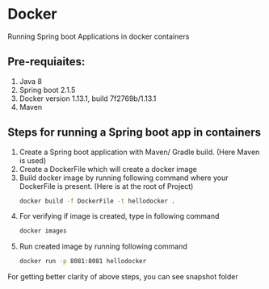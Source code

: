 # Docker
Running Spring boot Applications in docker containers

## Pre-requiaites:
1. Java 8
2. Spring boot 2.1.5
3. Docker version 1.13.1, build 7f2769b/1.13.1
4. Maven


## Steps for running a Spring boot app in containers
1. Create a Spring boot application with Maven/ Gradle build. (Here Maven is used)
2. Create a DockerFile which will create a docker image
3. Build docker image by running following command where your DockerFile is present. (Here is at the root of Project)
   ```bash
   docker build -f DockerFile -t hellodocker .
   ```
4. For verifying if image is created, type in following command
   ```bash
   docker images
   ```
5. Run created image by running following command
   ```bash
   docker run -p 8081:8081 hellodocker
   ```
   
For getting better clarity of above steps, you can see snapshot folder

